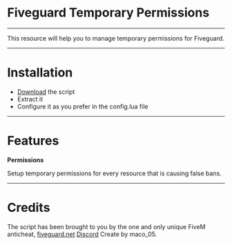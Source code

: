# Fiveguard Temporary Permissions

----------------------------------------------------------------------------

This resource will help you to manage temporary permissions for Fiveguard.

----------------------------------------------------------------------------

# Installation

- [Download](https://github.com/maco05/fiveguard_temporary_permissions/archive/refs/heads/main.zip) the script
- Extract it
- Configure it as you prefer in the config.lua file

----------------------------------------------------------------------------

# Features

**Permissions**

Setup temporary permissions for every resource that is causing false bans.

----------------------------------------------------------------------------

# Credits

The script has been brought to you by the one and only unique FiveM anticheat, [fiveguard.net](https://fiveguard.net/) [Discord](https://www.discord.gg/fiveguard]) Create by maco_05.